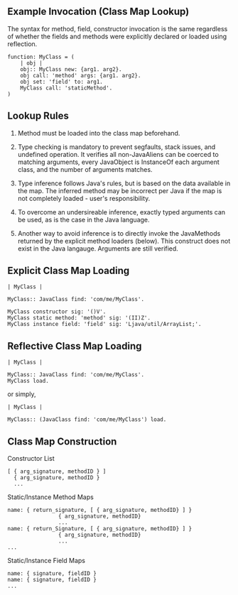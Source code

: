 ## Example Invocation (Class Map Lookup)

The syntax for method, field, constructor invocation is the same regardless of whether the fields and methods were explicitly declared or loaded using reflection.

```
function: MyClass = (
    | obj |
    obj:: MyClass new: {arg1. arg2}.
    obj call: 'method' args: {arg1. arg2}.
    obj set: 'field' to: arg1.
    MyClass call: 'staticMethod'.
)
```

## Lookup Rules

1. Method must be loaded into the class map beforehand.

2. Type checking is mandatory to prevent segfaults, stack issues, and undefined operation. It verifies all non-JavaAliens can be coerced to matching arguments, every JavaObject is InstanceOf each argument class, and the number of arguments matches.

3. Type inference follows Java's rules, but is based on the data available in the map. The inferred method may be incorrect per Java if the map is not completely loaded - user's responsibility.

4. To overcome an undersireable inference, exactly typed arguments can be used, as is the case in the Java language.

5. Another way to avoid inference is to directly invoke the JavaMethods returned by the explicit method loaders (below). This construct does not exist in the Java langauge. Arguments are still verified.

## Explicit Class Map Loading

```
| MyClass | 

MyClass:: JavaClass find: 'com/me/MyClass'.

MyClass constructor sig: '()V'.
MyClass static method: 'method' sig: '(II)Z'.
MyClass instance field: 'field' sig: 'Ljava/util/ArrayList;'.
```

## Reflective Class Map Loading

```
| MyClass | 

MyClass:: JavaClass find: 'com/me/MyClass'.
MyClass load.
```

or simply,

```
| MyClass |

MyClass:: (JavaClass find: 'com/me/MyClass') load.
```

## Class Map Construction

Constructor List

```
[ { arg_signature, methodID } ]
  { arg_signature, methodID }
  ...
```

Static/Instance Method Maps

```
name: { return_signature, [ { arg_signature, methodID} ] }
		  	    { arg_signature, methodID}
			    ...
name: {	return_Signature, [ { arg_signature, methodID} ] }
			    { arg_signature, methodID} 
			    ...
...
```

Static/Instance Field Maps

```
name: { signature, fieldID }
name: { signature, fieldID }
...
```
